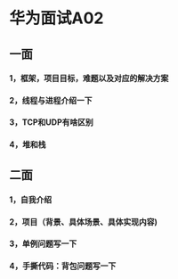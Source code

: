 # 华为面试A02
## 一面
#### 1，框架，项目目标，难题以及对应的解决方案
#### 2，线程与进程介绍一下
#### 3，TCP和UDP有啥区别
#### 4，堆和栈
## 二面
#### 1，自我介绍
#### 2，项目（背景、具体场景、具体实现内容)
#### 3，单例问题写一下
#### 4，手撕代码：背包问题写一下
